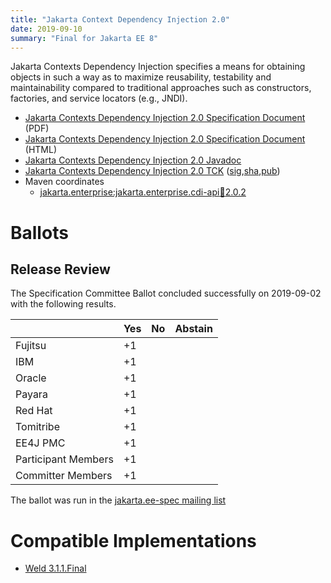 ```yaml
---
title: "Jakarta Context Dependency Injection 2.0"
date: 2019-09-10
summary: "Final for Jakarta EE 8"
---
```


Jakarta Contexts Dependency Injection specifies a means for obtaining objects in such a way as to maximize reusability, testability and maintainability compared to traditional approaches such as constructors, factories, and service locators (e.g., JNDI).

* [Jakarta Contexts Dependency Injection 2.0 Specification Document](./cdi-spec-2.0.pdf) (PDF)
* [Jakarta Contexts Dependency Injection 2.0 Specification Document](./cdi-spec-2.0.html) (HTML)
* [Jakarta Contexts Dependency Injection 2.0 Javadoc](./apidocs)
* [Jakarta Contexts Dependency Injection 2.0 TCK](https://download.eclipse.org/jakartaee/cdi/2.0/cdi-tck-2.0.6-dist.zip) ([sig](https://download.eclipse.org/jakartaee/cdi/2.0/cdi-tck-2.0.6-dist.zip.sig),[sha](https://download.eclipse.org/jakartaee/cdi/2.0/cdi-tck-2.0.6-dist.zip.sha256),[pub](https://jakarta.ee/specifications/jakartaee-spec-committee.pub))
* Maven coordinates
  * [jakarta.enterprise:jakarta.enterprise.cdi-api:jar:2.0.2](https://search.maven.org/artifact/jakarta.enterprise/jakarta.enterprise.cdi-api/2.0.2/jar)

# Ballots

## Release Review

The Specification Committee Ballot concluded successfully on 2019-09-02 with the following results.

|                       |  Yes    | No      | Abstain  |
|-----------------------|---------|---------|----------|
|Fujitsu                |   +1    |         |          |
|IBM                    |   +1    |         |          |
|Oracle                 |   +1    |         |          |
|Payara                 |   +1    |         |          |
|Red Hat                |   +1    |         |          |
|Tomitribe              |   +1    |         |          |
|EE4J PMC               |   +1    |         |          |
|Participant Members    |   +1    |         |          |
|Committer Members      |   +1    |         |          |

The ballot was run in the [jakarta.ee-spec mailing list](https://www.eclipse.org/lists/jakarta.ee-spec/msg00506.html)


# Compatible Implementations

* [Weld 3.1.1.Final](https://weld.cdi-spec.org/download/)
